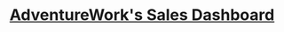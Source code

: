 ---
title: "[AdventureWork's Sales Dashboard](https://app.powerbi.com/view?r=eyJrIjoiN2MxMGU5Y2QtMWVlNy00MTc2LWEzZGQtMDI0NmFmODEwYzA5IiwidCI6ImRmODY3OWNkLWE4MGUtNDVkOC05OWFjLWM4M2VkN2ZmOTVhMCJ9)"
excerpt: "<img src='/images/dashboard/sales.png'><br>In today's competitive business environment, understanding sales data is crucial for driving growth and making informed decisions. Sales data analysis provides valuable insights into customer behavior, product performance, and market trends, enabling businesses to optimize their strategies and improve overall profitability.
<br>
<br/>This project aims to delve into a comprehensive analysis of sales data to identify key patterns and trends. We will explore various aspects such as sales volume, revenue, customer demographics, and seasonal fluctuations. By leveraging advanced analytical techniques and visualization tools (Power BI), we will uncover actionable insights that can guide decision-making processes and enhance sales performance.<br/>"
collection: portfolio
---